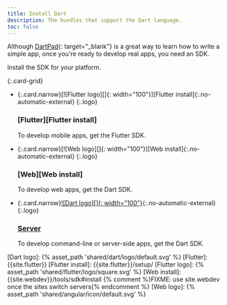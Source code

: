 ```yaml
---
title: Install Dart
description: The bundles that support the Dart language.
toc: false
---
```


Although [DartPad][]{: target="_blank"} is a great way to learn how to write a
simple app, once you're ready to develop real apps, you need an SDK.

Install the SDK for your platform.

{:.card-grid}
- {:.card.narrow}[![Flutter logo][]{: width="100"}][Flutter install]{:.no-automatic-external}
  {:.logo}

  ### [Flutter][Flutter install]

  To develop mobile apps, get the Flutter&nbsp;SDK.

- {:.card.narrow}[![Web logo][]{: width="100"}][Web install]{:.no-automatic-external}
  {:.logo}

  ### [Web][Web install]

  To develop web apps, get the Dart&nbsp;SDK.

- {:.card.narrow}[![Dart logo][]{: width="100"}][Dart install]{:.no-automatic-external}
  {:.logo}

  ### [Server][Dart install]

  To develop command-line or server-side apps, get the Dart&nbsp;SDK.

[DartPad]: {{site.custom.dartpad.direct-link}}
[Dart install]: /tools/sdk#install
[Dart logo]: {% asset_path 'shared/dart/logo/default.svg' %}
[Flutter]: {{site.flutter}}
[Flutter install]: {{site.flutter}}/setup/
[Flutter logo]: {% asset_path 'shared/flutter/logo/square.svg' %}
[Web install]: {{site.webdev}}/tools/sdk#install {% comment %}FIXME: use site.webdev once the sites switch servers{% endcomment %}
[Web logo]: {% asset_path 'shared/angular/icon/default.svg' %}
